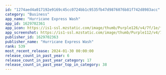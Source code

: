 ```yaml
---
id: "1274aed4a017192e9169c45cc0724bb1c9535fb47d9876076b81f742d8983acc"
category: "Business"
app_name: "Hurricane Express Wash"
app_id: 1629702361
app_icon: https://is1-ssl.mzstatic.com/image/thumb/Purple126/v4/7f/1e/f6/7f1ef6f0-2ed9-81d2-5684-5629b3e865da/AppIcon-1x_U007epad-85-220.png/1024x1024bb.png
app_screenshot: https://is1-ssl.mzstatic.com/image/thumb/Purple112/v4/76/79/96/76799628-87d1-e88b-31f4-84094fca997d/bed66d65-e034-4553-abce-01b0969b8558_1428725_Hurricane-AppStoreImage_U0028Home_Screen_U0029-1284x2778_080522.jpg/1284x2778bb.png
publisher_id: 1629702363
publisher_name: "Hurricane Express Wash"
rank: 539
most_recent_release: 2024-01-30 00:00:00
release_count_in_past_year: 6
release_count_in_past_year_category: 17
release_count_in_past_year_top_in_category: 38
---
```

